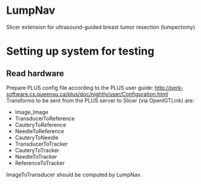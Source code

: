 # LumpNav
Slicer extension for ultrasound-guided breast tumor resection (lumpectomy)

# Setting up system for testing

## Read hardware

Prepare PLUS config file according to the PLUS user guide: http://perk-software.cs.queensu.ca/plus/doc/nightly/user/Configuration.html
Transforms to be sent from the PLUS server to Slicer (via OpenIGTLink) are:
- Image_Image
- TransducerToReference
- CauteryToReference
- NeedleToReference
- CauteryToNeedle
- TransducerToTracker
- CauteryToTracker
- NeedleToTracker
- ReferenceToTracker

ImageToTransducer should be computed by LumpNav.
